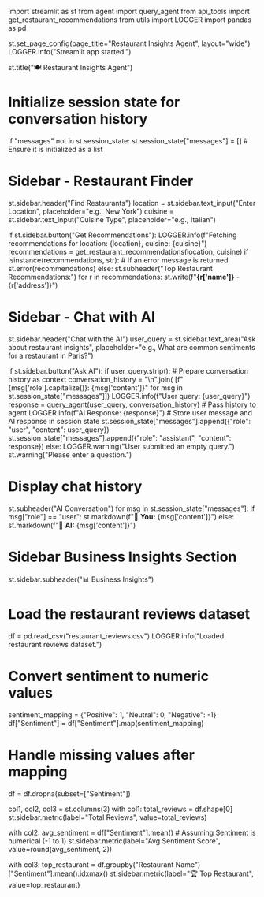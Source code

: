 import streamlit as st
from agent import query_agent
from api_tools import get_restaurant_recommendations
from utils import LOGGER
import pandas as pd

st.set_page_config(page_title="Restaurant Insights Agent", layout="wide")
LOGGER.info("Streamlit app started.")

st.title("🍽️ Restaurant Insights Agent")

# Initialize session state for conversation history
if "messages" not in st.session_state:
    st.session_state["messages"] = []  # Ensure it is initialized as a list

# Sidebar - Restaurant Finder
st.sidebar.header("Find Restaurants")
location = st.sidebar.text_input("Enter Location", placeholder="e.g., New York")
cuisine = st.sidebar.text_input("Cuisine Type", placeholder="e.g., Italian")

if st.sidebar.button("Get Recommendations"):
    LOGGER.info(f"Fetching recommendations for location: {location}, cuisine: {cuisine}")
    recommendations = get_restaurant_recommendations(location, cuisine)
    if isinstance(recommendations, str):  # If an error message is returned
        st.error(recommendations)
    else:
        st.subheader("Top Restaurant Recommendations:")
        for r in recommendations:
            st.write(f"**{r['name']}** - {r['address']}")

# Sidebar - Chat with AI
st.sidebar.header("Chat with the AI")
user_query = st.sidebar.text_area("Ask about restaurant insights", placeholder="e.g., What are common sentiments for a restaurant in Paris?")

if st.sidebar.button("Ask AI"):
    if user_query.strip():
        # Prepare conversation history as context
        conversation_history = "\n".join(
            [f"{msg['role'].capitalize()}: {msg['content']}" for msg in st.session_state["messages"]])
        LOGGER.info(f"User query: {user_query}")
        response = query_agent(user_query, conversation_history)  # Pass history to agent
        LOGGER.info(f"AI Response: {response}")
        # Store user message and AI response in session state
        st.session_state["messages"].append({"role": "user", "content": user_query})
        st.session_state["messages"].append({"role": "assistant", "content": response})
    else:
        LOGGER.warning("User submitted an empty query.")
        st.warning("Please enter a question.")

# Display chat history
st.subheader("AI Conversation")
for msg in st.session_state["messages"]:
    if msg["role"] == "user":
        st.markdown(f"👤 **You:** {msg['content']}")
    else:
        st.markdown(f"🤖 **AI:** {msg['content']}")

# Sidebar Business Insights Section
st.sidebar.subheader("📊 Business Insights")

# Load the restaurant reviews dataset
df = pd.read_csv("restaurant_reviews.csv")
LOGGER.info("Loaded restaurant reviews dataset.")

# Convert sentiment to numeric values
sentiment_mapping = {"Positive": 1, "Neutral": 0, "Negative": -1}
df["Sentiment"] = df["Sentiment"].map(sentiment_mapping)

# Handle missing values after mapping
df = df.dropna(subset=["Sentiment"])

col1, col2, col3 = st.columns(3)
with col1:
    total_reviews = df.shape[0]
    st.sidebar.metric(label="Total Reviews", value=total_reviews)

with col2:
    avg_sentiment = df["Sentiment"].mean()  # Assuming Sentiment is numerical (-1 to 1)
    st.sidebar.metric(label="Avg Sentiment Score", value=round(avg_sentiment, 2))

with col3:
    top_restaurant = df.groupby("Restaurant Name")["Sentiment"].mean().idxmax()
    st.sidebar.metric(label="🏆 Top Restaurant", value=top_restaurant)
